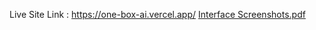 Live Site Link : https://one-box-ai.vercel.app/
[Interface Screenshots.pdf](https://github.com/user-attachments/files/19608510/Interface.Screenshots.pdf)
